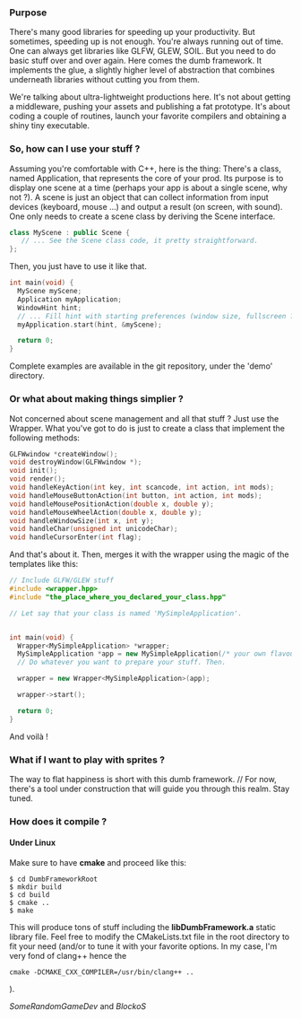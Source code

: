 ### Purpose
There's many good libraries for speeding up your productivity. But sometimes, speeding up is not enough. You're always running out of time. One can always get libraries like GLFW, GLEW, SOIL. But you need to do basic stuff over and over again. Here comes the dumb framework. It implements the glue, a slightly higher level of abstraction that combines underneath libraries without cutting you from them.

We're talking about ultra-lightweight productions here. It's not about getting a middleware, pushing your assets and publishing a fat prototype. It's about coding a couple of routines, launch your favorite compilers and obtaining a shiny tiny executable.

### So, how can I use your stuff ?
Assuming you're comfortable with C++, here is the thing: There's a class, named Application, that represents the core of your prod. Its purpose is to display one scene at a time (perhaps your app is about a single scene, why not ?). A scene is just an object that can collect information from input devices (keyboard, mouse ...) and output a result (on screen, with sound).
One only needs to create a scene class by deriving the Scene interface.

```cpp
class MyScene : public Scene {
   // ... See the Scene class code, it pretty straightforward.
};
```

Then, you just have to use it like that.

```cpp
int main(void) {
  MyScene myScene;
  Application myApplication;      
  WindowHint hint;
  // ... Fill hint with starting preferences (window size, fullscreen ?).
  myApplication.start(hint, &myScene);

  return 0;
}
```

Complete examples are available in the git repository, under the 'demo' directory.
### Or what about making things simplier ?
Not concerned about scene management and all that stuff ?
Just use the Wrapper.
What you've got to do is just to create a class that implement the following methods:
```cpp
GLFWwindow *createWindow();
void destroyWindow(GLFWwindow *);
void init();
void render();
void handleKeyAction(int key, int scancode, int action, int mods);
void handleMouseButtonAction(int button, int action, int mods);
void handleMousePositionAction(double x, double y);
void handleMouseWheelAction(double x, double y);
void handleWindowSize(int x, int y);
void handleChar(unsigned int unicodeChar);
void handleCursorEnter(int flag);
```
And that's about it. Then, merges it with the wrapper using the magic of the templates like this:
```cpp
// Include GLFW/GLEW stuff
#include <wrapper.hpp>
#include "the_place_where_you_declared_your_class.hpp"

// Let say that your class is named 'MySimpleApplication'.


int main(void) {
  Wrapper<MySimpleApplication> *wrapper;
  MySimpleApplication *app = new MySimpleApplication(/* your own flavour of constructor */);
  // Do whatever you want to prepare your stuff. Then.

  wrapper = new Wrapper<MySimpleApplication>(app);

  wrapper->start();

  return 0;
}
```

And voilà !

### What if I want to play with sprites ?
The way to flat happiness is short with this dumb framework.
// For now, there's a tool under construction that will guide you through this realm. Stay tuned.

### How does it compile ?

#### Under Linux

Make sure to have **cmake** and proceed like this:
```
$ cd DumbFrameworkRoot
$ mkdir build
$ cd build
$ cmake ..
$ make
``` 

This will produce tons of stuff including the **libDumbFramework.a** static library file. Feel free to modify the CMakeLists.txt file in the root directory to fit your need (and/or to tune it with your favorite options. In my case, I'm very fond of clang++ hence the
```
cmake -DCMAKE_CXX_COMPILER=/usr/bin/clang++ ..
```
).

*SomeRandomGameDev* and *BlockoS*
